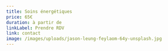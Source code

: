 ```yaml
---
title: Soins énergétiques
price: 65€
duration: à partir de
linkLabel: Prendre RDV
link: contact
image: /images/uploads/jason-leung-feylaom-64y-unsplash.jpg
---
```

